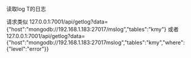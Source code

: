 读取log T的日志

请求类似
127.0.0.1:7001/api/getlog?data={"host":"mongodb://192.168.1.183:27017/mslog","tables":"kmy"}
或者
127.0.0.1:7001/api/getlog?data={"host":"mongodb://192.168.1.183:27017mslog","tables":"kmy","where":{"level":"error"}}